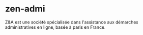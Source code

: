 # zen-admi
Z&amp;A est une société spécialisée dans l'assistance aux démarches administratives en ligne, basée  à paris en France.
